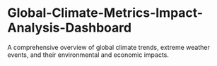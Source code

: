 # Global-Climate-Metrics-Impact-Analysis-Dashboard
A comprehensive overview of global climate trends, extreme weather events, and their environmental and economic impacts.
